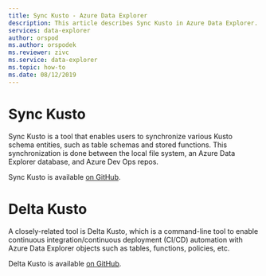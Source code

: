 ```yaml
---
title: Sync Kusto - Azure Data Explorer
description: This article describes Sync Kusto in Azure Data Explorer.
services: data-explorer
author: orspod
ms.author: orspodek
ms.reviewer: zivc
ms.service: data-explorer
ms.topic: how-to
ms.date: 08/12/2019
---
```


# Sync Kusto

Sync Kusto is a tool that enables users to synchronize various Kusto schema entities, such as table schemas and stored functions. This synchronization is done between the local file
system, an Azure Data Explorer database, and Azure Dev Ops repos.

Sync Kusto is available [on GitHub](https://github.com/microsoft/synckusto).

# Delta Kusto

A closely-related tool is Delta Kusto, which is a command-line tool to enable continuous integration/continuous deployment (CI/CD)
automation with Azure Data Explorer objects such as tables, functions, policies, etc.

Delta Kusto is available [on GitHub](https://github.com/microsoft/delta-kusto).
